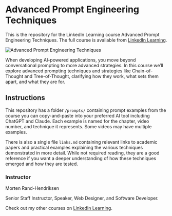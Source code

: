 # Advanced Prompt Engineering Techniques

This is the repository for the LinkedIn Learning course Advanced Prompt Engineering Techniques. The full course is available from [LinkedIn Learning][URL-lil-course].

![Advanced Prompt Engineering Techniques][URL-lil-thumbnail]

When developing AI-powered applications, you move beyond conversational prompting to more advanced strategies. In this course we’ll explore advanced prompting techniques and strategies like Chain-of-Thought and Tree-of-Thought, clarifying how they work, what sets them apart, and what they are for.


## Instructions

This repository has a folder `/prompts/` containing prompt examples from the course you can copy-and-paste into your preferred AI tool including ChatGPT and Claude. Each example is named for the chapter, video number, and technique it represents. Some videos may have multiple examples.

There is also a single file `links.md` containing relevant links to academic papers and practical examples explaining the various techniques demonstrated in more detail. While not required reading, they are a good reference if you want a deeper understanding of how these techniques emerged and how they are tested.

### Instructor

Morten Rand-Hendriksen 
                            
Senior Staff Instructor, Speaker, Web Designer, and Software Developer.

                            


Check out my other courses on [LinkedIn Learning][URL-instructor-home].

[URL-lil-course]: https://www.linkedin.com/learning/advanced-prompt-engineering-techniques
[URL-lil-thumbnail]: https://media.licdn.com/dms/image/D4D0DAQH9KTCG05_2Tg/learning-public-crop_675_1200/0/1699395755510?e=2147483647&v=beta&t=FldZTBwFQy-ewhsoejRyfkf-2FZIq0Tku0NOtwEHtAg
[URL-instructor-home]: https://www.linkedin.com/learning/instructors/morten-rand-hendriksen
